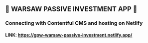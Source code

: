 ## 🚀 WARSAW PASSIVE INVESTMENT APP 🚀

### Connecting with Contentful CMS and hosting on Netlify

#### LINK: https://gpw-warsaw-passive-investment.netlify.app/
